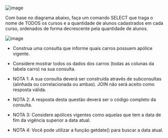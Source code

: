 ![image](https://github.com/user-attachments/assets/66068467-3ed2-459c-955b-3d3ad0c3d5de)

Com base no diagrama abaixo, faça um comando SELECT que traga o nome de TODOS os cursos e a quantidade de alunos cadastrados em cada curso, ordenados de forma decrescente pela quantidade de alunos.

![image](https://github.com/user-attachments/assets/9b89b02a-9df4-4783-a0a3-15fceb64ff52)

- Construa uma consulta que informe quais carros possuem apólice vigente.
- Considere mostrar todos os dados dos carros (todas as colunas da tabela carro) na sua consulta.
  
- NOTA 1: A sua consulta deverá ser construída através de subconsultas (alinhada ou correlacionada ou ambas). JOIN não será aceito como resposta válida.
- NOTA 2: A resposta desta questão deverá ser o código completo da consulta.
- NOTA 3: Considere apólices vigentes como aquelas que tem a data de fim da vigência superior a data atual.
- NOTA 4: Você pode utilizar a função getdate() para buscar a data atual.
